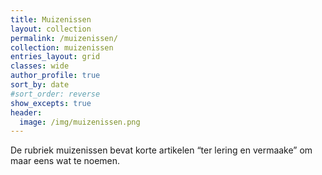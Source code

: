 ```yaml
---
title: Muizenissen
layout: collection
permalink: /muizenissen/
collection: muizenissen
entries_layout: grid
classes: wide
author_profile: true
sort_by: date
#sort_order: reverse
show_excepts: true
header:
  image: /img/muizenissen.png
---
```


De rubriek muizenissen bevat korte artikelen “ter lering en vermaake” om maar eens wat te noemen.

